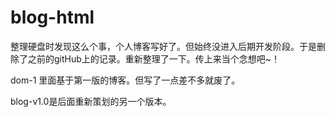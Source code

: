 # blog-html
整理硬盘时发现这么个事，个人博客写好了。但始终没进入后期开发阶段。于是删除了之前的gitHub上的记录。重新整理了一下。传上来当个念想吧~！

dom-1 里面基于第一版的博客。但写了一点差不多就废了。

blog-v1.0是后面重新策划的另一个版本。

